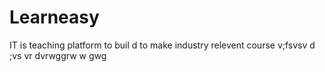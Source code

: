 # Learneasy
IT is teaching platform to buil d to make industry relevent course
v;fsvsv d ;vs vr 
dvrwggrw w gwg

